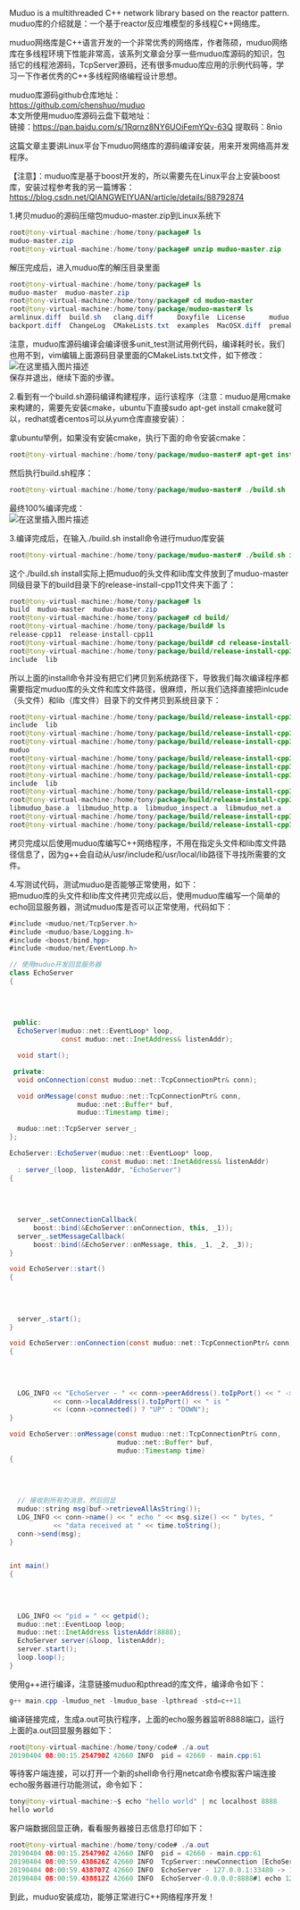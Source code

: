 Muduo is a multithreaded C++ network library based on the reactor pattern.  
muduo库的介绍就是：一个基于reactor反应堆模型的多线程C++网络库。

muduo网络库是C++语言开发的一个非常优秀的网络库，作者陈硕，muduo网络库在多线程环境下性能非常高，该系列文章会分享一些muduo库源码的知识，包括它的线程池源码，TcpServer源码，还有很多muduo库应用的示例代码等，学习一下作者优秀的C++多线程网络编程设计思想。

muduo库源码github仓库地址：  
https://github.com/chenshuo/muduo  
本文所使用muduo库源码云盘下载地址：  
链接：https://pan.baidu.com/s/1Rqrnz8NY6UOiFemYQv-63Q 提取码：8nio

这篇文章主要讲Linux平台下muduo网络库的源码编译安装，用来开发网络高并发程序。

【注意】：muduo库是基于boost开发的，所以需要先在Linux平台上安装boost库，安装过程参考我的另一篇博客：https://blog.csdn.net/QIANGWEIYUAN/article/details/88792874

1.拷贝muduo的源码压缩包muduo-master.zip到Linux系统下

```java
root@tony-virtual-machine:/home/tony/package# ls
muduo-master.zip
root@tony-virtual-machine:/home/tony/package# unzip muduo-master.zip
```

解压完成后，进入muduo库的解压目录里面

```java
root@tony-virtual-machine:/home/tony/package# ls
muduo-master  muduo-master.zip
root@tony-virtual-machine:/home/tony/package# cd muduo-master
root@tony-virtual-machine:/home/tony/package/muduo-master# ls
armlinux.diff  build.sh   clang.diff      Doxyfile  License      muduo         README
backport.diff  ChangeLog  CMakeLists.txt  examples  MacOSX.diff  premake4.lua  TODO
```

注意，muduo库源码编译会编译很多unit\_test测试用例代码，编译耗时长，我们也用不到，vim编辑上面源码目录里面的CMakeLists.txt文件，如下修改：  
![在这里插入图片描述](https://i-blog.csdnimg.cn/blog_migrate/bcfa01226263384f9189dee814fb15bd.png)  
保存并退出，继续下面的步骤。

2.看到有一个build.sh源码编译构建程序，运行该程序（注意：muduo是用cmake来构建的，需要先安装cmake，ubuntu下直接sudo apt-get install cmake就可以，redhat或者centos可以从yum仓库直接安装）：

拿ubuntu举例，如果没有安装cmake，执行下面的命令安装cmake：

```java
root@tony-virtual-machine:/home/tony/package/muduo-master# apt-get install cmake
```

然后执行build.sh程序：

```java
root@tony-virtual-machine:/home/tony/package/muduo-master# ./build.sh
```

最终100%编译完成：  
![在这里插入图片描述](https://i-blog.csdnimg.cn/blog_migrate/94568c9eacddc19e915a05866b266101.png)

3.编译完成后，在输入./build.sh install命令进行muduo库安装

```java
root@tony-virtual-machine:/home/tony/package/muduo-master# ./build.sh install
```

这个./build.sh install实际上把muduo的头文件和lib库文件放到了muduo-master同级目录下的build目录下的release-install-cpp11文件夹下面了：

```java
root@tony-virtual-machine:/home/tony/package# ls
build  muduo-master  muduo-master.zip
root@tony-virtual-machine:/home/tony/package# cd build/
root@tony-virtual-machine:/home/tony/package/build# ls
release-cpp11  release-install-cpp11
root@tony-virtual-machine:/home/tony/package/build# cd release-install-cpp11/
root@tony-virtual-machine:/home/tony/package/build/release-install-cpp11# ls
include  lib
```

所以上面的install命令并没有把它们拷贝到系统路径下，导致我们每次编译程序都需要指定muduo库的头文件和库文件路径，很麻烦，所以我们选择直接把inlcude（头文件）和lib（库文件）目录下的文件拷贝到系统目录下：

```java
root@tony-virtual-machine:/home/tony/package/build/release-install-cpp11# ls
include  lib
root@tony-virtual-machine:/home/tony/package/build/release-install-cpp11# cd include/
root@tony-virtual-machine:/home/tony/package/build/release-install-cpp11/include# ls
muduo
root@tony-virtual-machine:/home/tony/package/build/release-install-cpp11/include# mv muduo/ /usr/include/
root@tony-virtual-machine:/home/tony/package/build/release-install-cpp11/include# cd ..
root@tony-virtual-machine:/home/tony/package/build/release-install-cpp11# ls
include  lib
root@tony-virtual-machine:/home/tony/package/build/release-install-cpp11# cd lib/
root@tony-virtual-machine:/home/tony/package/build/release-install-cpp11/lib# ls
libmuduo_base.a  libmuduo_http.a  libmuduo_inspect.a  libmuduo_net.a
root@tony-virtual-machine:/home/tony/package/build/release-install-cpp11/lib# mv * /usr/local/lib/
root@tony-virtual-machine:/home/tony/package/build/release-install-cpp11/lib#
```

拷贝完成以后使用muduo库编写C++网络程序，不用在指定头文件和lib库文件路径信息了，因为g++会自动从/usr/include和/usr/local/lib路径下寻找所需要的文件。

4.写测试代码，测试muduo是否能够正常使用，如下：  
把muduo库的头文件和lib库文件拷贝完成以后，使用muduo库编写一个简单的echo回显服务器，测试muduo库是否可以正常使用，代码如下：

```java
#include <muduo/net/TcpServer.h>
#include <muduo/base/Logging.h>
#include <boost/bind.hpp>
#include <muduo/net/EventLoop.h>

// 使用muduo开发回显服务器
class EchoServer
{
            
   
     
     
 public:
  EchoServer(muduo::net::EventLoop* loop,
             const muduo::net::InetAddress& listenAddr);

  void start(); 

 private:
  void onConnection(const muduo::net::TcpConnectionPtr& conn);

  void onMessage(const muduo::net::TcpConnectionPtr& conn,
                 muduo::net::Buffer* buf,
                 muduo::Timestamp time);

  muduo::net::TcpServer server_;
};

EchoServer::EchoServer(muduo::net::EventLoop* loop,
                       const muduo::net::InetAddress& listenAddr)
  : server_(loop, listenAddr, "EchoServer")
{
            
   
     
     
  server_.setConnectionCallback(
      boost::bind(&EchoServer::onConnection, this, _1));
  server_.setMessageCallback(
      boost::bind(&EchoServer::onMessage, this, _1, _2, _3));
}

void EchoServer::start()
{
            
   
     
     
  server_.start();
}

void EchoServer::onConnection(const muduo::net::TcpConnectionPtr& conn)
{
            
   
     
     
  LOG_INFO << "EchoServer - " << conn->peerAddress().toIpPort() << " -> "
           << conn->localAddress().toIpPort() << " is "
           << (conn->connected() ? "UP" : "DOWN");
}

void EchoServer::onMessage(const muduo::net::TcpConnectionPtr& conn,
                           muduo::net::Buffer* buf,
                           muduo::Timestamp time)
{
            
   
     
     
  // 接收到所有的消息，然后回显
  muduo::string msg(buf->retrieveAllAsString());
  LOG_INFO << conn->name() << " echo " << msg.size() << " bytes, "
           << "data received at " << time.toString();
  conn->send(msg);
}


int main()
{
            
   
     
     
  LOG_INFO << "pid = " << getpid();
  muduo::net::EventLoop loop;
  muduo::net::InetAddress listenAddr(8888);
  EchoServer server(&loop, listenAddr);
  server.start();
  loop.loop();
}
```

使用g++进行编译，注意链接muduo和pthread的库文件，编译命令如下：

```java
g++ main.cpp -lmuduo_net -lmuduo_base -lpthread -std=c++11
```

编译链接完成，生成a.out可执行程序，上面的echo服务器监听8888端口，运行上面的a.out回显服务器如下：

```java
root@tony-virtual-machine:/home/tony/code# ./a.out 
20190404 08:00:15.254790Z 42660 INFO  pid = 42660 - main.cpp:61
```

等待客户端连接，可以打开一个新的shell命令行用netcat命令模拟客户端连接echo服务器进行功能测试，命令如下：

```java
tony@tony-virtual-machine:~$ echo "hello world" | nc localhost 8888
hello world
```

客户端数据回显正确，看看服务器接日志信息打印如下：

```java
root@tony-virtual-machine:/home/tony/code# ./a.out 
20190404 08:00:15.254790Z 42660 INFO  pid = 42660 - main.cpp:61
20190404 08:00:59.438626Z 42660 INFO  TcpServer::newConnection [EchoServer] - new connection [EchoServer-0.0.0.0:8888#1] from 127.0.0.1:33480 - TcpServer.cc:80
20190404 08:00:59.438707Z 42660 INFO  EchoServer - 127.0.0.1:33480 -> 127.0.0.1:8888 is UP - main.cpp:42
20190404 08:00:59.438812Z 42660 INFO  EchoServer-0.0.0.0:8888#1 echo 12 bytes, data received at 1554364859.438723 - main.cpp:53
```

到此，muduo安装成功，能够正常进行C++网络程序开发！